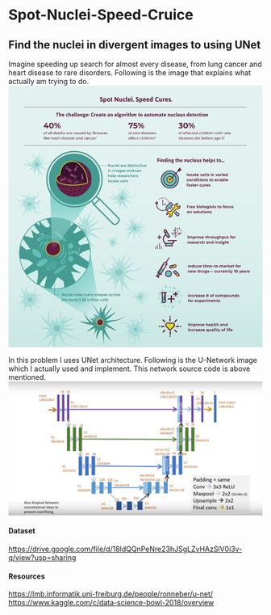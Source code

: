 # Spot-Nuclei-Speed-Cruice
## Find the nuclei in divergent images to using UNet


Imagine speeding up search for almost every disease, from lung cancer and heart disease to rare disorders. Following is the image that explains what actually am trying to do.
![Spot-Nuclei-Speed-Cruice](https://github.com/zawster/Spot-Nuclei-Speed-Cruice/blob/master/elaboration/spotNuclei.jpg)

In this problem I uses UNet architecture. Following is the U-Network image which I actually used and implement. This network source code is above mentioned.
![UNet](https://github.com/zawster/Spot-Nuclei-Speed-Cruice/blob/master/elaboration/UNet.png)

#### Dataset
https://drive.google.com/file/d/18ldQQnPeNre23hJSgLZvHAzSlV0i3v-q/view?usp=sharing

#### Resources
https://lmb.informatik.uni-freiburg.de/people/ronneber/u-net/ <br />
https://www.kaggle.com/c/data-science-bowl-2018/overview
